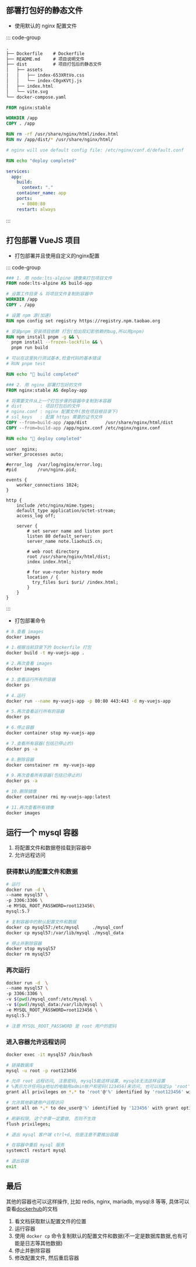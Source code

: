 

## 部署打包好的静态文件

- 使用默认的 nginx 配置文件

::: code-group

```txt [目录结构]
.
├── Dockerfile    # Dockerfile
├── README.md     # 项目说明文件
├── dist          # 项目打包后的静态文件
│   ├── assets
│   │   ├── index-653XRtVo.css
│   │   └── index-C0gxKVtj.js
│   ├── index.html
│   └── vite.svg
└── docker-compose.yaml
```

```Dockerfile [Dockerfile]
FROM nginx:stable

WORKDIR /app
COPY . /app

RUN rm -rf /usr/share/nginx/html/index.html
RUN mv /app/dist/* /usr/share/nginx/html/

# nginx will use default config file: /etc/nginx/conf.d/default.conf

RUN echo "deploy completed"
```

```yaml [docker-compose.yaml]
services:
  app:
    build:
      context: "."
    container_name: app
    ports:
      - 8080:80
    restart: always
```

:::


## 打包部署 VueJS 项目

- 打包部署并且使用自定义的nginx配置

::: code-group

```Dockerfile [Dockerfile]
### 1. 用 node:lts-alpine 镜像来打包项目文件
FROM node:lts-alpine AS build-app

# 设置工作目录 & 将项目文件复制到容器中
WORKDIR /app
COPY . /app

# 设置 npm 源(加速)
RUN npm config set registry https://registry.npm.taobao.org

# 安装pnpm 安装项目依赖 打包(怕出现幻影依赖的bug,所以用pnpm)
RUN npm install pnpm -g && \
  pnpm install --frozen-lockfile && \
  pnpm run build

# 可以在这里执行测试基本,检查代码的基本错误
# RUN pnpm test

RUN echo "🎉 build completed"

### 2. 用 nginx 部署打包好的文件
FROM nginx:stable AS deploy-app

# 将需要文件从上一个打包步骤的容器中复制到本容器
# dist       : 项目打包后的文件
# nginx.conf : nginx 配置文件(放在项目根目录下)
# ssl_keys   : 配置 https 需要的证书文件
COPY --from=build-app /app/dist       /usr/share/nginx/html/dist
COPY --from=build-app /app/nginx.conf /etc/nginx/nginx.conf

RUN echo "🎉 deploy completed"
```

``` [nginx.conf]
user  nginx;
worker_processes auto;

#error_log  /var/log/nginx/error.log;
#pid        /run/nginx.pid;

events {
    worker_connections 1024;
}

http {
    include /etc/nginx/mime.types;
    default_type application/octet-stream;
    access_log off;

    server {
        # set server name and listen port
        listen 80 default_server;
        server_name note.liaohui5.cn;

        # web root directory
        root /usr/share/nginx/html/dist;
        index index.html;

        # for vue-router history mode
        location / {
          try_files $uri $uri/ /index.html;
        }
    }
}
```

:::

- 打包部署命令

```sh
# 0.查看 images
docker images

# 1.根据当前目录下的 Dockerfile 打包
docker build -t my-vuejs-app .

# 2.再次查看 images
docker images

# 3.查看运行所有的容器
docker ps

# 4.运行
docker run --name my-vuejs-app -p 80:80 443:443 -d my-vuejs-app

# 5.再次查看运行所有的容器
docker ps

# 6.停止容器
docker container stop my-vuejs-app

# 7.查看所有容器(包括已停止的)
docker ps -a

# 8.删除容器
docker constainer rm  my-vuejs-app

# 9.再次查看所有容器(包括已停止的)
docker ps -a

# 10.删除镜像
docker container rmi my-vuejs-app:latest

# 11.再次查看所有镜像
docker images
```

## 运行一个 mysql 容器

1. 将配置文件和数据卷挂载到容器中
2. 允许远程访问

### 获得默认的配置文件和数据

```sh
# 运行
docker run -d \
--name mysql57 \
-p 3306:3306 \
-e MYSQL_ROOT_PASSWORD=root123456\
mysql:5.7

# 复制容器中的默认配置文件和数据
docker cp mysql57:/etc/mysql     ./mysql_conf
docker cp mysql57:/var/lib/mysql ./mysql_data

# 停止并删除容器
docker stop mysql57
docker rm mysql57
```

### 再次运行

```sh
docker run -d  \
--name mysql57 \
-p 3306:3306 \
-v $(pwd)/mysql_conf:/etc/mysql \
-v $(pwd)/mysql_data:/var/lib/mysql \
-e MYSQL_ROOT_PASSWORD=root123456 \
mysql:5.7

# 注意 MYSQL_ROOT_PASSWORD 是 root 用户的密码
```

### 进入容器允许远程访问

```sh
docker exec -it mysql57 /bin/bash

# 链接数据库
mysql -u root -p root123456

# 允许 root 远程访问, 注意密码, mysql5能这样设置, mysql8无法这样设置
# %表示允许任何ip地址的电脑用admin帐户和密码(123456)来访问, 也可以指定ip 'root'@'39.156.66.10'
grant all privileges on *.* to 'root'@'%' identified by 'root123456' with grant option;

# 允许其他新建用户远程访问
grant all on *.* to dev_user@'%' identified by '123456' with grant option;

# 刷新权限, 这个步骤一定要做, 否则不生效
flush privileges;

# 退出 mysql 客户端 ctrl+d, 但是注意不要推出容器

# 在容器中重启 mysql 服务
systemctl restart mysql

# 退出容器
exit
```

## 最后

其他的容器也可以这样操作, 比如 redis, nginx, mariadb, mysql:8 等等, 具体可以查看[dockerhub](https://hub.docker.com/search?q=mysql)的文档

1. 看文档获取默认配置文件的位置
2. 运行容器
3. 使用 `docker cp` 命令复制默认的配置文件和数据(不一定是数据库数据,也有可能是日志等其他数据)
4. 停止并删除容器
5. 修改配置文件, 然后重启容器
